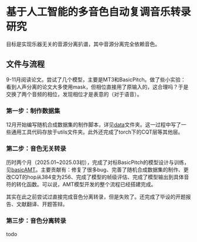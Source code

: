 # 基于人工智能的多音色自动复调音乐转录研究
目标是实现乐器无关的音源分离扒谱，其中音源分离完全依赖音色。

## 文件与流程
9-11月阅读论文。尝试了几个模型，主要是MT3和BasicPitch。做了些小实验：
看到人声分离的论文大多使用mask，但相位直接用了原输入的，这合理吗？于是交换了两个音频的相位，发现相位才是表意的（对于语音）。

### 第一步：制作数据集
12月开始编写随机合成数据集的制作脚本，详见[data](data/README.md)文件夹。这一过程中写了一些通用工具代码存放于utils文件夹。此外还完成了torch下的CQT层等其他层。

### 第二步：音色无关转录
历时两个月（2025.01~2025.03初），完成了对标BasicPitch的模型设计与训练，见[basicAMT](basicamt/README.md)。主要贡献有：修复了很多bug、完善了随机合成数据集的制作、更改CQT的hop从384变为256、完成了模型的帧级评估、完成了模型输出到具体音符的转化函数。可以说，AMT模型开发的整个流程已经搭建完成。

其实在此之前尝试过直接完成音色分离转录，但是失败了。还完成了毕设的开题报告、文献翻译、开题答辩。

### 第三步：音色分离转录
todo